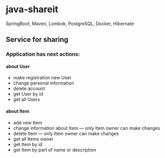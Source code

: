 # java-shareit
SpringBoot, Maven, Lombok, PostgreSQL, Docker, Hibernate
## Service for sharing

### Application has next actions:
#### about User
- make registration new User
- change personal information
- delete account
- get User by id
- get all Users
#### about Item
- add new Item
- change information about Item — only Item owner can make changes
- delete Item — only Item owner can make changes
- get all Items owner
- get Item by id
- get Item by part of name or description
